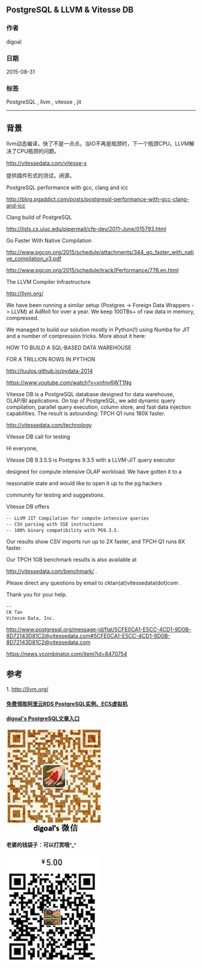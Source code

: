 ## PostgreSQL & LLVM & Vitesse DB  
                                                                             
### 作者                                                            
digoal                                                            
                                                            
### 日期                                                             
2015-08-31                                                    
                                                              
### 标签                                                            
PostgreSQL , llvm , vitesse , jit    
                                                                        
----                                                                        
                                                                         
## 背景                                                             
llvm动态编译，快了不是一点点。当IO不再是瓶颈时，下一个瓶颈CPU。LLVM解决了CPU瓶颈的问题。  
  
http://vitessedata.com/vitesse-x  
  
提供插件形式的测试，闭源。   
  
  
PostgreSQL performance with gcc, clang and icc  
  
http://blog.pgaddict.com/posts/postgresql-performance-with-gcc-clang-and-icc  
  
Clang build of PostgreSQL  
  
http://lists.cs.uiuc.edu/pipermail/cfe-dev/2011-June/015793.html  
  
Go Faster With Native Compilation  
  
http://www.pgcon.org/2015/schedule/attachments/344_go_faster_with_native_compilation_v3.pdf  
  
http://www.pgcon.org/2015/schedule/track/Performance/776.en.html  
  
The LLVM Compiler Infrastructure  
  
http://llvm.org/  
  
  
We have been running a similar setup (Postgres -> Foreign Data Wrappers -> LLVM) at AdRoll for over a year. We keep 100TBs+ of raw data in memory, compressed.  
  
We managed to build our solution mostly in Python(!) using Numba for JIT and a number of compression tricks. More about it here:  
  
HOW TO BUILD A SQL-BASED DATA WAREHOUSE  
  
FOR A TRILLION ROWS IN PYTHON  
  
http://tuulos.github.io/pydata-2014  
  
https://www.youtube.com/watch?v=xnfnv6WT1Ng  
  
Vitesse DB is a PostgreSQL database designed for data warehouse, OLAP/BI applications. On top of PostgreSQL, we add dynamic query compilation, parallel query execution, column store, and fast data injection capabilities. The result is astounding: TPCH Q1 runs 180X faster.  
  
http://vitessedata.com/technology  
  
  
Vitesse DB call for testing  
  
Hi everyone,  
  
Vitesse DB 9.3.5.S is Postgres 9.3.5 with a LLVM-JIT query executor  
  
designed for compute intensive OLAP workload. We have gotten it to a  
  
reasonable state and would like to open it up to the pg hackers  
  
community for testing and suggestions.  
  
Vitesse DB offers  
  
```  
-- LLVM JIT Compilation for compute-intensive queries  
-- CSV parsing with SSE instructions  
-- 100% binary compatibility with PG9.3.5.  
```  
  
Our results show CSV imports run up to 2X faster, and TPCH Q1 runs 8X faster.  
  
Our TPCH 1GB benchmark results is also available at  
  
http://vitessedata.com/benchmark/ .  
  
Please direct any questions by email to cktan(at)vitessedata(dot)com .  
  
  
Thank you for your help.  
  
```  
--  
CK Tan  
Vitesse Data, Inc.  
```  
  
http://www.postgresql.org/message-id/flat/5CFE0CA1-E5CC-4CD1-9D0B-8D72143D81C2@vitessedata.com#5CFE0CA1-E5CC-4CD1-9D0B-8D72143D81C2@vitessedata.com  
  
  
https://news.ycombinator.com/item?id=8470754  
  
## 参考  
1\. http://llvm.org/  
  
  
  
  
  
  
  
  
  
  
  
  
  
#### [免费领取阿里云RDS PostgreSQL实例、ECS虚拟机](https://free.aliyun.com/ "57258f76c37864c6e6d23383d05714ea")
  
  
#### [digoal's PostgreSQL文章入口](https://github.com/digoal/blog/blob/master/README.md "22709685feb7cab07d30f30387f0a9ae")
  
  
![digoal's weixin](../pic/digoal_weixin.jpg "f7ad92eeba24523fd47a6e1a0e691b59")
  
  
#### 老婆的钱袋子：可以打赏哦^_^  
![wife's weixin ds](../pic/wife_weixin_ds.jpg "acd5cce1a143ef1d6931b1956457bc9f")
  
